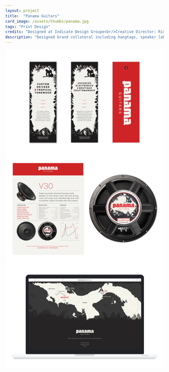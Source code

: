 ```yaml
---
layout: project
title:  "Panama Guitars"
card_image: /assets/thumbs/panama.jpg
tags: "Print Design"
credits: "Designed at Indicate Design Groupe<br/>Creative Director: Rich Hansen<br/>Logo Design: Rich Hansen"
description: "Designed brand collateral including hangtags, speaker labels, spec sheets, and website graphics."
---
```


<img src="../assets/project_images/panama/hangtags.jpg"/>
<img src="../assets/project_images/panama/driver.jpg"/>
<img src="../assets/project_images/panama/map.jpg"/>


